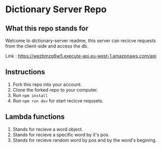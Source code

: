 # Dictionary Server Repo

## What this repo stands for

Welcome to dictionary-server readme, this server can recicve requests from the client-side and access the db.

Link : https://wezbmzg6w5.execute-api.eu-west-1.amazonaws.com/api

## Instructions

1. Fork this repo into your account.
2. Clone the forked repo to your computer.
3. Run `npm install`
4. Run `npm run dev` for start recicve requsets.

## Lambda functions

1. Stands for recieve a word object.
2. Stands for recieve a specific word by it's pos.
3. Stands for recieve random word by pos and by the word's begining.
